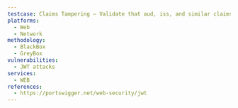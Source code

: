 ```yaml
---
testcase: Claims Tampering – Validate that aud, iss, and similar claims are properly enforced and not reusable across services. Web (HTTP/HTTPS) service
platforms: 
  - Web
  - Network
methodology: 
  - BlackBox
  - GreyBox
vulnerabilities:
  - JWT attacks
services:
  - WEB
references:
  - https://portswigger.net/web-security/jwt
---
```

